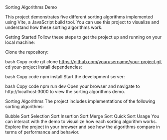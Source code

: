 Sorting Algorithms Demo 

This project demonstrates five different sorting algorithms implemented using Vite, a JavaScript build tool.
You can use this project to visualize and understand how these sorting algorithms work.

Getting Started
Follow these steps to get the project up and running on your local machine:

Clone the repository:

bash
Copy code
git clone https://github.com/yourusername/your-project.git
cd your-project
Install dependencies:

bash
Copy code
npm install
Start the development server:

bash
Copy code
npm run dev
Open your browser and navigate to http://localhost:3000 to view the sorting algorithms demo.

Sorting Algorithms
The project includes implementations of the following sorting algorithms:

Bubble Sort
Selection Sort
Insertion Sort
Merge Sort
Quick Sort
Usage
You can interact with the demo to visualize how each sorting algorithm works. Explore the project in your browser and see how the algorithms compare in terms of performance and behavior.
